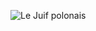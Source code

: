 ![Le Juif polonais](https://upload.wikimedia.org/wikipedia/commons/thumb/9/95/Eastern_Bristlebird_-_Penrith.jpg/450px-Eastern_Bristlebird_-_Penrith.jpg)
